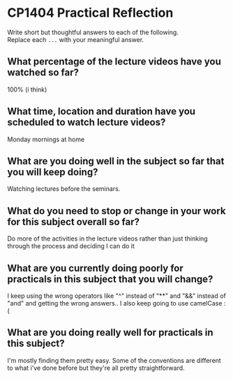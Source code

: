 # CP1404 Practical Reflection

Write short but thoughtful answers to each of the following.  
Replace each `...` with your meaningful answer.

## What percentage of the lecture videos have you watched so far?

100% (i think)

## What time, location and duration have you scheduled to watch lecture videos?

Monday mornings at home

## What are you doing well in the subject so far that you will keep doing?

Watching lectures before the seminars.

## What do you need to stop or change in your work for this subject overall so far?

Do more of the activities in the lecture videos rather than just thinking through the process and deciding I can do it

## What are you currently doing poorly for practicals in this subject that you will change?

I keep using the wrong operators like "^" instead of "**" and "&&" instead of "and" and getting the wrong answers.. I also keep going to use camelCase :(

## What are you doing really well for practicals in this subject?

I'm mostly finding them pretty easy. Some of the conventions are different to what i've done before but they're all pretty straightforward.
